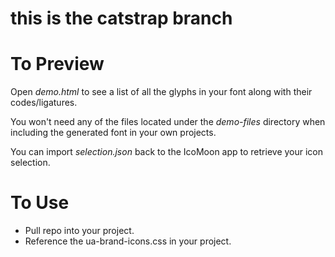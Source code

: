 # this is the catstrap branch

# To Preview

Open *demo.html* to see a list of all the glyphs in your font along with their codes/ligatures.

You won't need any of the files located under the *demo-files* directory when including the generated font in your own projects.

You can import *selection.json* back to the IcoMoon app to retrieve your icon selection.

# To Use

* Pull repo into your project.
* Reference the ua-brand-icons.css in your project.

